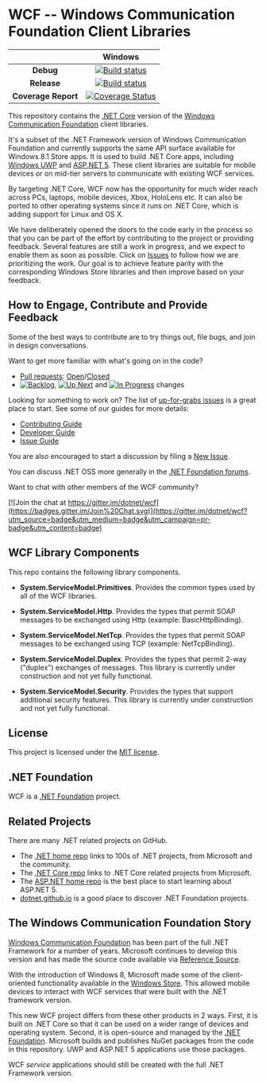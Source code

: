 # WCF -- Windows Communication Foundation Client Libraries

|   |Windows|
|:-:|:-:|
|**Debug**|[![Build status](http://dotnet-ci.cloudapp.net/job/dotnet_wcf_windows_debug/badge/icon)](http://dotnet-ci.cloudapp.net/job/dotnet_wcf_windows_debug/)|
|**Release**|[![Build status](http://dotnet-ci.cloudapp.net/job/dotnet_wcf_windows_release/badge/icon)](http://dotnet-ci.cloudapp.net/job/dotnet_wcf_windows_release/)|
|**Coverage Report**|[![Coverage Status](https://img.shields.io/badge/wcf-code_coverage-blue.svg)](http://dotnet-ci.cloudapp.net/job/dotnet_wcf_coverage_windows/lastStableBuild/Code_Coverage_Report/)|



This repository contains the [.NET Core](http://github.com/dotnet/core) version of the [Windows Communication Foundation](https://msdn.microsoft.com/en-us/library/dd456779.aspx) client libraries.

It's a subset of the .NET Framework version of Windows Communication Foundation and currently supports the same API surface available for Windows 8.1 Store apps. It is used to build .NET Core apps, including [Windows UWP](https://msdn.microsoft.com/en-us/library/windows/apps/dn609832.aspx) and [ASP.NET 5](http://weblogs.asp.net/scottgu/introducing-asp-net-5). These client libraries are suitable for mobile devices or on mid-tier servers to communicate with existing WCF services.

By targeting .NET Core, WCF now has the opportunity for much wider reach across PCs, laptops, mobile devices, Xbox, HoloLens etc. It can also be ported to other operating systems since it runs on .NET Core, which is adding support for Linux and OS X.

We have deliberately opened the doors to the code early in the process so that you can be part of the effort by contributing to the project or providing feedback. Several features are still a work in progress, and we expect to enable them as soon as possible. Click on [Issues](https://github.com/dotnet/wcf/issues) to follow how we are prioritizing the work. Our goal is to achieve feature parity with the corresponding Windows Store libraries and then improve based on your feedback.

## How to Engage, Contribute and Provide Feedback

Some of the best ways to contribute are to try things out, file bugs, and join in design conversations. 

Want to get more familiar with what's going on in the code?
* [Pull requests](https://github.com/dotnet/wcf/pulls): [Open](https://github.com/dotnet/wcf/pulls?q=is%3Aopen+is%3Apr)/[Closed](https://github.com/dotnet/wcf/pulls?q=is%3Apr+is%3Aclosed)
* [![Backlog](https://cloud.githubusercontent.com/assets/1302850/6260412/38987b1e-b793-11e4-9ade-d3fef4c6bf48.png)](https://github.com/dotnet/wcf/issues?q=is%3Aopen+is%3Aissue+label%3A%220+-+Backlog%22), [![Up Next](https://cloud.githubusercontent.com/assets/1302850/6260418/4c2c7a54-b793-11e4-8ce1-a27ff5378d08.png)](https://github.com/dotnet/wcf/issues?q=is%3Aopen+is%3Aissue+label%3A%221+-+Up+Next%22) and [![In Progress](https://cloud.githubusercontent.com/assets/1302850/6260414/41b0fc30-b793-11e4-9d50-d09563cd138a.png)](https://github.com/dotnet/wcf/issues?q=is%3Aopen+is%3Aissue+label%3A%222+-+In+Progress%22) changes

Looking for something to work on? The list of [up-for-grabs issues](https://github.com/dotnet/wcf/labels/up%20for%20grabs) is a great place to start. See some of our guides for more details:

* [Contributing Guide](https://github.com/dotnet/wcf/wiki/Contributing)
* [Developer Guide](https://github.com/dotnet/wcf/wiki/Developer-Guide)
* [Issue Guide](https://github.com/dotnet/wcf/wiki/Issue-Guide)

You are also encouraged to start a discussion by filing a [New Issue](https://github.com/dotnet/wcf/issues/new).

You can discuss .NET OSS more generally in the [.NET Foundation forums].

Want to chat with other members of the WCF community?

[![Join the chat at https://gitter.im/dotnet/wcf](https://badges.gitter.im/Join%20Chat.svg)](https://gitter.im/dotnet/wcf?utm_source=badge&utm_medium=badge&utm_campaign=pr-badge&utm_content=badge)


[.NET Foundation forums]: http://forums.dotnetfoundation.org/

## WCF Library Components

This repo contains the following library components.

* **System.ServiceModel.Primitives**. Provides the common types used by all of the WCF libraries.

* **System.ServiceModel.Http**. Provides the types that permit SOAP messages to be exchanged using Http (example: BasicHttpBinding).

* **System.ServiceModel.NetTcp**. Provides the types that permit SOAP messages to be exchanged using TCP (example: NetTcpBinding).
 
* **System.ServiceModel.Duplex**. Provides the types that permit 2-way ("duplex") exchanges of messages.  This library is currently under construction and not yet fully functional.

* **System.ServiceModel.Security**. Provides the types that support additional security features. This library is currently under construction and not yet fully functional.

## License

This project is licensed under the [MIT license](LICENSE).

## .NET Foundation

WCF is a [.NET Foundation](http://www.dotnetfoundation.org/projects) project.

## Related Projects
There are many .NET related projects on GitHub.

- The
[.NET home repo](https://github.com/Microsoft/dotnet) links to 100s of .NET projects, from Microsoft and the community.
- The [.NET Core repo](https://github.com/dotnet/core) links to .NET Core related projects from Microsoft.
- The [ASP.NET home repo](https://github.com/aspnet/home) is the best place to start learning about ASP.NET 5.
- [dotnet.github.io](http://dotnet.github.io) is a good place to discover .NET Foundation projects.

## The Windows Communication Foundation Story

[Windows Communication Foundation](https://msdn.microsoft.com/en-us/library/dd456779.aspx) has been part of the full .NET Framework for a number of years. Microsoft continues to develop this version and has made the source code available via [Reference Source](http://referencesource.microsoft.com).

With the introduction of Windows 8, Microsoft made some of the client-oriented functionality available in the [Windows Store](https://msdn.microsoft.com/en-us/library/hh556233(v=vs.110).aspx). This allowed mobile devices to interact with WCF services that were built with the .NET framework version.

This new WCF project differs from these other products in 2 ways. First, it is built on .NET Core so that it can be used on a wider range of devices and operating system. Second, it is open-source and managed by the [.NET Foundation](http://www.dotnetfoundation.org/projects). Microsoft builds and publishes NuGet packages from the code in this repository. UWP and ASP.NET 5 applications use those packages.

WCF *service* applications should still be created with the full .NET Framework version.
